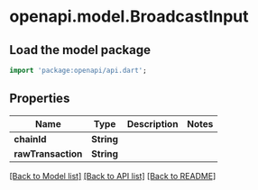 # openapi.model.BroadcastInput

## Load the model package
```dart
import 'package:openapi/api.dart';
```

## Properties
Name | Type | Description | Notes
------------ | ------------- | ------------- | -------------
**chainId** | **String** |  | 
**rawTransaction** | **String** |  | 

[[Back to Model list]](../README.md#documentation-for-models) [[Back to API list]](../README.md#documentation-for-api-endpoints) [[Back to README]](../README.md)



